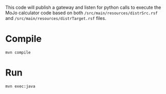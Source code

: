 This code will publish a gateway and listen for python calls to execute the MoJo calculator code based on both `/src/main/resources/distrSrc.rsf` and `/src/main/resources/distrTarget.rsf` files.

# Compile
`mvn compile`

# Run
`mvn exec:java`